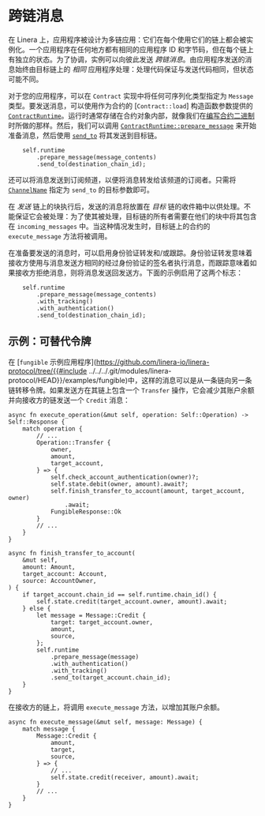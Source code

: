 # 跨链消息

在 Linera 上，应用程序被设计为多链应用：它们在每个使用它们的链上都会被实例化。一个应用程序在任何地方都有相同的应用程序 ID 和字节码，但在每个链上有独立的状态。为了协调，实例可以向彼此发送 *跨链消息*。由应用程序发送的消息始终由目标链上的 *相同* 应用程序处理：处理代码保证与发送代码相同，但状态可能不同。

对于您的应用程序，可以在 `Contract` 实现中将任何可序列化类型指定为 `Message` 类型。要发送消息，可以使用作为合约的 [`Contract::load`] 构造函数参数提供的 [`ContractRuntime`](https://docs.rs/linera-sdk/latest/linera_sdk/struct.ContractRuntime.html)。运行时通常存储在合约对象内部，就像我们在[编写合约二进制](./contract.md)时所做的那样。然后，我们可以调用 [`ContractRuntime::prepare_message`](https://docs.rs/linera-sdk/latest/linera_sdk/struct.ContractRuntime.html#prepare_message) 来开始准备消息，然后使用 [`send_to`](https://docs.rs/linera-sdk/latest/linera_sdk/struct.MessageBuilder.html#send_to) 将其发送到目标链。

```rust,ignore
    self.runtime
        .prepare_message(message_contents)
        .send_to(destination_chain_id);
```

还可以将消息发送到订阅频道，以便将消息转发给该频道的订阅者。只需将 [`ChannelName`](https://docs.rs/linera-base/latest/linera_base/identifiers/struct.ChannelName.html) 指定为 `send_to` 的目标参数即可。

在 *发送* 链上的块执行后，发送的消息将放置在 *目标* 链的收件箱中以供处理。不能保证它会被处理：为了使其被处理，目标链的所有者需要在他们的块中将其包含在 `incoming_messages` 中。当这种情况发生时，目标链上的合约的 `execute_message` 方法将被调用。

在准备要发送的消息时，可以启用身份验证转发和/或跟踪。身份验证转发意味着接收方使用与消息发送方相同的经过身份验证的签名者执行消息，而跟踪意味着如果接收方拒绝消息，则将消息发送回发送方。下面的示例启用了这两个标志：

```rust,ignore
    self.runtime
        .prepare_message(message_contents)
        .with_tracking()
        .with_authentication()
        .send_to(destination_chain_id);
```

## 示例：可替代令牌

在 [`fungible` 示例应用程序](https://github.com/linera-io/linera-protocol/tree/{{#include ../../../.git/modules/linera-protocol/HEAD}}/examples/fungible)中，这样的消息可以是从一条链向另一条链转移令牌。如果发送方在其链上包含一个 `Transfer` 操作，它会减少其账户余额并向接收方的链发送一个 `Credit` 消息：

```rust,ignore
async fn execute_operation(&mut self, operation: Self::Operation) -> Self::Response {
    match operation {
        // ...
        Operation::Transfer {
            owner,
            amount,
            target_account,
        } => {
            self.check_account_authentication(owner)?;
            self.state.debit(owner, amount).await?;
            self.finish_transfer_to_account(amount, target_account, owner)
                .await;
            FungibleResponse::Ok
        }
        // ...
    }
}

async fn finish_transfer_to_account(
    &mut self,
    amount: Amount,
    target_account: Account,
    source: AccountOwner,
) {
    if target_account.chain_id == self.runtime.chain_id() {
        self.state.credit(target_account.owner, amount).await;
    } else {
        let message = Message::Credit {
            target: target_account.owner,
            amount,
            source,
        };
        self.runtime
            .prepare_message(message)
            .with_authentication()
            .with_tracking()
            .send_to(target_account.chain_id);
    }
}
```

在接收方的链上，将调用 `execute_message` 方法，以增加其账户余额。

```rust,ignore
async fn execute_message(&mut self, message: Message) {
    match message {
        Message::Credit {
            amount,
            target,
            source,
        } => {
            // ...
            self.state.credit(receiver, amount).await;
        }
        // ...
    }
}
```
